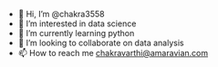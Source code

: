 - 👋 Hi, I’m @chakra3558
- 👀 I’m interested in data science
- 🌱 I’m currently learning python
- 💞️ I’m looking to collaborate on data analysis
- 📫 How to reach me chakravarthi@amaravian.com

<!---
chakra3558/chakra3558 is a ✨ special ✨ repository because its `README.md` (this file) appears on your GitHub profile.
You can click the Preview link to take a look at your changes.
--->
